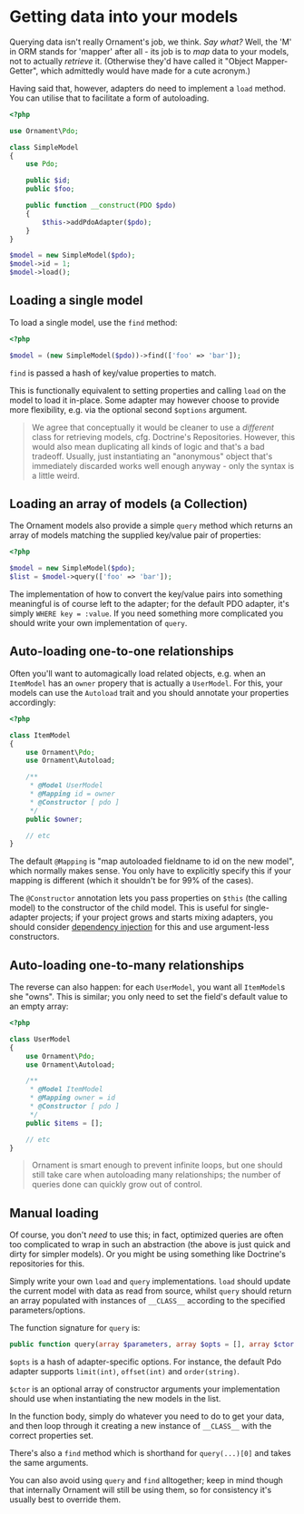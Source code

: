 # Getting data into your models
Querying data isn't really Ornament's job, we think. _Say what?_ Well, the 'M'
in ORM stands for 'mapper' after all - its job is to _map_ data to your models,
not to actually _retrieve_ it. (Otherwise they'd have called it "Object
Mapper-Getter", which admittedly would have made for a cute acronym.)

Having said that, however, adapters do need to implement a `load` method. You
can utilise that to facilitate a form of autoloading.

```php
<?php

use Ornament\Pdo;

class SimpleModel
{
    use Pdo;

    public $id;
    public $foo;

    public function __construct(PDO $pdo)
    {
        $this->addPdoAdapter($pdo);
    }
}

$model = new SimpleModel($pdo);
$model->id = 1;
$model->load();
```

## Loading a single model
To load a single model, use the `find` method:

```php
<?php

$model = (new SimpleModel($pdo))->find(['foo' => 'bar']);
```

`find` is passed a hash of key/value properties to match.

This is functionally equivalent to setting properties and calling `load` on the
model to load it in-place. Some adapter may however choose to provide more
flexibility, e.g. via the optional second `$options` argument.

> We agree that conceptually it would be cleaner to use a _different_ class for
> retrieving models, cfg. Doctrine's Repositories. However, this would also mean
> duplicating all kinds of logic and that's a bad tradeoff. Usually, just
> instantiating an "anonymous" object that's immediately discarded works well
> enough anyway - only the syntax is a little weird.

## Loading an array of models (a Collection)
The Ornament models also provide a simple `query` method which returns an array of
models matching the supplied key/value pair of properties:

```php
<?php

$model = new SimpleModel($pdo);
$list = $model->query(['foo' => 'bar']);
```

The implementation of how to convert the key/value pairs into something
meaningful is of course left to the adapter; for the default PDO adapter,
it's simply `WHERE key = :value`. If you need something more complicated you
should write your own implementation of `query`.

## Auto-loading one-to-one relationships
Often you'll want to automagically load related objects, e.g. when an
`ItemModel` has an `owner` propery that is actually a `UserModel`. For this,
your models can use the `Autoload` trait and you should annotate your properties
accordingly:

```php
<?php

class ItemModel
{
    use Ornament\Pdo;
    use Ornament\Autoload;

    /**
     * @Model UserModel
     * @Mapping id = owner
     * @Constructor [ pdo ]
     */
    public $owner;

    // etc
}
```

The default `@Mapping` is "map autoloaded fieldname to id on the new model",
which normally makes sense. You only have to explicitly specify this if your
mapping is different (which it shouldn't be for 99% of the cases).

The `@Constructor` annotation lets you pass properties on `$this` (the calling
model) to the constructor of the child model. This is useful for single-adapter
projects; if your project grows and starts mixing adapters, you should consider
[dependency injection](http://disclosure.monomelodies.nl) for this and use
argument-less constructors.

## Auto-loading one-to-many relationships
The reverse can also happen: for each `UserModel`, you want all `ItemModel`s
she "owns". This is similar; you only need to set the field's default value to
an empty array:

```php
<?php

class UserModel
{
    use Ornament\Pdo;
    use Ornament\Autoload;

    /**
     * @Model ItemModel
     * @Mapping owner = id
     * @Constructor [ pdo ]
     */
    public $items = [];

    // etc
}
```

> Ornament is smart enough to prevent infinite loops, but one should still take
> care when autoloading many relationships; the number of queries done can
> quickly grow out of control.

## Manual loading
Of course, you don't _need_ to use this; in fact, optimized queries are often
too complicated to wrap in such an abstraction (the above is just quick and
dirty for simpler models). Or you might be using something like Doctrine's
repositories for this.

Simply write your own `load` and `query` implementations. `load` should update
the current model with data as read from source, whilst `query` should return
an array populated with instances of `__CLASS__` according to the specified
parameters/options.

The function signature for `query` is:

```php
public function query(array $parameters, array $opts = [], array $ctor = []);
```

`$opts` is a hash of adapter-specific options. For instance, the default Pdo
adapter supports `limit(int)`, `offset(int)` and `order(string)`.

`$ctor` is an optional array of constructor arguments your implementation should
use when instantiating the new models in the list.

In the function body, simply do whatever you need to do to get your data, and
then loop through it creating a new instance of `__CLASS__` with the correct
properties set.

There's also a `find` method which is shorthand for `query(...)[0]` and takes
the same arguments.

You can also avoid using `query` and `find` alltogether; keep in mind though
that internally Ornament will still be using them, so for consistency it's
usually best to override them.

